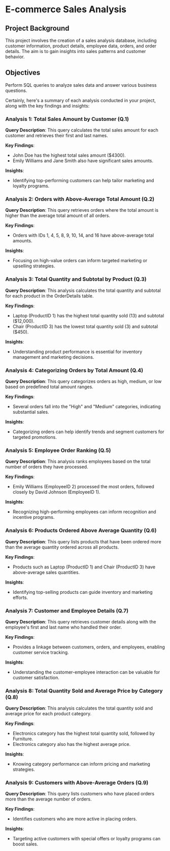 # E-commerce Sales Analysis

## Project Background
This project involves the creation of a sales analysis database, including customer information, product details, employee data, orders, and order details. The aim is to gain insights into sales patterns and customer behavior.

## Objectives
Perform SQL queries to analyze sales data and answer various business questions.

Certainly, here's a summary of each analysis conducted in your project, along with the key findings and insights:

### Analysis 1: Total Sales Amount by Customer (Q.1)

**Query Description**: This query calculates the total sales amount for each customer and retrieves their first and last names.

**Key Findings**:
- John Doe has the highest total sales amount ($4300).
- Emily Williams and Jane Smith also have significant sales amounts.

**Insights**:
- Identifying top-performing customers can help tailor marketing and loyalty programs.

### Analysis 2: Orders with Above-Average Total Amount (Q.2)

**Query Description**: This query retrieves orders where the total amount is higher than the average total amount of all orders.

**Key Findings**:
- Orders with IDs 1, 4, 5, 8, 9, 10, 14, and 16 have above-average total amounts.

**Insights**:
- Focusing on high-value orders can inform targeted marketing or upselling strategies.

### Analysis 3: Total Quantity and Subtotal by Product (Q.3)

**Query Description**: This analysis calculates the total quantity and subtotal for each product in the OrderDetails table.

**Key Findings**:
- Laptop (ProductID 1) has the highest total quantity sold (13) and subtotal ($12,000).
- Chair (ProductID 3) has the lowest total quantity sold (3) and subtotal ($450).

**Insights**:
- Understanding product performance is essential for inventory management and marketing decisions.

### Analysis 4: Categorizing Orders by Total Amount (Q.4)

**Query Description**: This query categorizes orders as high, medium, or low based on predefined total amount ranges.

**Key Findings**:
- Several orders fall into the "High" and "Medium" categories, indicating substantial sales.

**Insights**:
- Categorizing orders can help identify trends and segment customers for targeted promotions.

### Analysis 5: Employee Order Ranking (Q.5)

**Query Description**: This analysis ranks employees based on the total number of orders they have processed.

**Key Findings**:
- Emily Williams (EmployeeID 2) processed the most orders, followed closely by David Johnson (EmployeeID 1).

**Insights**:
- Recognizing high-performing employees can inform recognition and incentive programs.

### Analysis 6: Products Ordered Above Average Quantity (Q.6)

**Query Description**: This query lists products that have been ordered more than the average quantity ordered across all products.

**Key Findings**:
- Products such as Laptop (ProductID 1) and Chair (ProductID 3) have above-average sales quantities.

**Insights**:
- Identifying top-selling products can guide inventory and marketing efforts.

### Analysis 7: Customer and Employee Details (Q.7)

**Query Description**: This query retrieves customer details along with the employee's first and last name who handled their order.

**Key Findings**:
- Provides a linkage between customers, orders, and employees, enabling customer service tracking.

**Insights**:
- Understanding the customer-employee interaction can be valuable for customer satisfaction.

### Analysis 8: Total Quantity Sold and Average Price by Category (Q.8)

**Query Description**: This analysis calculates the total quantity sold and average price for each product category.

**Key Findings**:
- Electronics category has the highest total quantity sold, followed by Furniture.
- Electronics category also has the highest average price.

**Insights**:
- Knowing category performance can inform pricing and marketing strategies.

### Analysis 9: Customers with Above-Average Orders (Q.9)

**Query Description**: This query lists customers who have placed orders more than the average number of orders.

**Key Findings**:
- Identifies customers who are more active in placing orders.

**Insights**:
- Targeting active customers with special offers or loyalty programs can boost sales.
